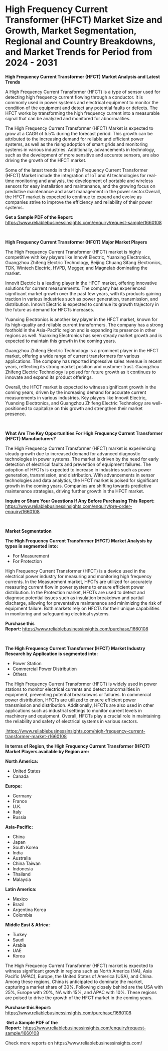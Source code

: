 <p><h1>High Frequency Current Transformer (HFCT) Market Size and Growth, Market Segmentation, Regional and Country Breakdowns, and Market Trends for Period from 2024 -  2031</h1></p><p><strong>High Frequency Current Transformer (HFCT) Market Analysis and Latest Trends</strong></p>
<p><p>A High Frequency Current Transformer (HFCT) is a type of sensor used for detecting high frequency current flowing through a conductor. It is commonly used in power systems and electrical equipment to monitor the condition of the equipment and detect any potential faults or defects. The HFCT works by transforming the high frequency current into a measurable signal that can be analyzed and monitored for abnormalities.</p><p>The High Frequency Current Transformer (HFCT) Market is expected to grow at a CAGR of 5.5% during the forecast period. This growth can be attributed to the increasing demand for reliable and efficient power systems, as well as the rising adoption of smart grids and monitoring systems in various industries. Additionally, advancements in technology, such as the development of more sensitive and accurate sensors, are also driving the growth of the HFCT market.</p><p>Some of the latest trends in the High Frequency Current Transformer (HFCT) Market include the integration of IoT and AI technologies for real-time monitoring and analysis, the development of portable and wireless sensors for easy installation and maintenance, and the growing focus on predictive maintenance and asset management in the power sector.Overall, the HFCT market is expected to continue to expand and evolve as companies strive to improve the efficiency and reliability of their power systems.</p></p>
<p><strong>Get a Sample PDF of the Report:&nbsp;</strong> <a href="https://www.reliablebusinessinsights.com/enquiry/request-sample/1660108">https://www.reliablebusinessinsights.com/enquiry/request-sample/1660108</a></p>
<p>&nbsp;</p>
<p><strong>High Frequency Current Transformer (HFCT) Major Market Players</strong></p>
<p><p>The High Frequency Current Transformer (HFCT) market is highly competitive with key players like Innovit Electric, Yuanxing Electronics, Guangzhou Zhifeng Electric Technology, Beijing Chuang Sifang Electronics, TDK, Wintech Electric, HVPD, Megger, and Magnelab dominating the market.</p><p>Innovit Electric is a leading player in the HFCT market, offering innovative solutions for current measurements. The company has experienced significant market growth over the past few years, with its products gaining traction in various industries such as power generation, transmission, and distribution. Innovit Electric is expected to continue its growth trajectory in the future as demand for HFCTs increases.</p><p>Yuanxing Electronics is another key player in the HFCT market, known for its high-quality and reliable current transformers. The company has a strong foothold in the Asia-Pacific region and is expanding its presence in other regions as well. Yuanxing Electronics has seen steady market growth and is expected to maintain this growth in the coming years.</p><p>Guangzhou Zhifeng Electric Technology is a prominent player in the HFCT market, offering a wide range of current transformers for various applications. The company has reported impressive sales revenue in recent years, reflecting its strong market position and customer trust. Guangzhou Zhifeng Electric Technology is poised for future growth as it continues to innovate and expand its product offerings.</p><p>Overall, the HFCT market is expected to witness significant growth in the coming years, driven by the increasing demand for accurate current measurements in various industries. Key players like Innovit Electric, Yuanxing Electronics, and Guangzhou Zhifeng Electric Technology are well-positioned to capitalize on this growth and strengthen their market presence.</p></p>
<p>&nbsp;</p>
<p><strong>What Are The Key Opportunities For High Frequency Current Transformer (HFCT) Manufacturers?</strong></p>
<p><p>The High Frequency Current Transformer (HFCT) market is experiencing steady growth due to increased demand for advanced diagnostic technologies in power systems. The market is driven by the need for early detection of electrical faults and prevention of equipment failures. The adoption of HFCTs is expected to increase in industries such as power generation, transmission, and distribution. With advancements in sensor technologies and data analytics, the HFCT market is poised for significant growth in the coming years. Companies are shifting towards predictive maintenance strategies, driving further growth in the HFCT market.</p></p>
<p><strong>Inquire or Share Your Questions If Any Before Purchasing This Report:</strong> <a href="https://www.reliablebusinessinsights.com/enquiry/pre-order-enquiry/1660108">https://www.reliablebusinessinsights.com/enquiry/pre-order-enquiry/1660108</a></p>
<p>&nbsp;</p>
<p><strong>Market Segmentation</strong></p>
<p><strong>The High Frequency Current Transformer (HFCT) Market Analysis by types is segmented into:</strong></p>
<p><ul><li>For Measurement</li><li>For Protection</li></ul></p>
<p><p>High Frequency Current Transformer (HFCT) is a device used in the electrical power industry for measuring and monitoring high frequency currents. In the Measurement market, HFCTs are utilized for accurately measuring current flow in power systems to ensure efficient power distribution. In the Protection market, HFCTs are used to detect and diagnose potential issues such as insulation breakdown and partial discharge, allowing for preventative maintenance and minimizing the risk of equipment failure. Both markets rely on HFCTs for their unique capabilities in monitoring and safeguarding electrical systems.</p></p>
<p><strong>Purchase this Report:&nbsp;</strong><a href="https://www.reliablebusinessinsights.com/purchase/1660108">https://www.reliablebusinessinsights.com/purchase/1660108</a></p>
<p>&nbsp;</p>
<p><strong>The High Frequency Current Transformer (HFCT) Market Industry Research by Application is segmented into:</strong></p>
<p><ul><li>Power Station</li><li>Commercial Power Distribution</li><li>Others</li></ul></p>
<p><p>The High Frequency Current Transformer (HFCT) is widely used in power stations to monitor electrical currents and detect abnormalities in equipment, preventing potential breakdowns or failures. In commercial power distribution, HFCTs are utilized to ensure efficient power transmission and distribution. Additionally, HFCTs are also used in other applications such as industrial settings to monitor current levels in machinery and equipment. Overall, HFCTs play a crucial role in maintaining the reliability and safety of electrical systems in various sectors.</p></p>
<p><a href="https://www.reliablebusinessinsights.com/high-frequency-current-transformer-market-r1660108">&nbsp;https://www.reliablebusinessinsights.com/high-frequency-current-transformer-market-r1660108</a></p>
<p><strong>In terms of Region, the High Frequency Current Transformer (HFCT) Market Players available by Region are:</strong></p>
<p>
    <p> <strong> North America: </strong>
        <ul>
            <li>United States</li>
            <li>Canada</li>
        </ul>
        </p> 
    <p> <strong> Europe: </strong>
        <ul>
            <li>Germany</li>
            <li>France</li>
            <li>U.K.</li>
            <li>Italy</li>
            <li>Russia</li>
        </ul>
        </p> 
    <p> <strong> Asia-Pacific: </strong>
        <ul>
            <li>China</li>
            <li>Japan</li>
            <li>South Korea</li>
            <li>India</li>
            <li>Australia</li>
            <li>China Taiwan</li>
            <li>Indonesia</li>
            <li>Thailand</li>
            <li>Malaysia</li>
        </ul>
        </p> 
    <p> <strong> Latin America: </strong>
        <ul>
            <li>Mexico</li>
            <li>Brazil</li>
            <li>Argentina Korea</li>
            <li>Colombia</li>
        </ul>
        </p> 
    <p> <strong> Middle East & Africa: </strong>
        <ul>
            <li>Turkey</li>
            <li>Saudi</li>
            <li>Arabia</li>
            <li>UAE</li>
            <li>Korea</li>
        </ul>
    </p>
    </p>
<p><p>The High Frequency Current Transformer (HFCT) market is expected to witness significant growth in regions such as North America (NA), Asia Pacific (APAC), Europe, the United States of America (USA), and China. Among these regions, China is anticipated to dominate the market, capturing a market share of 30%. Following closely behind are the USA with 25%, Europe with 20%, NA with 15%, and APAC with 10%. These regions are poised to drive the growth of the HFCT market in the coming years.</p></p>
<p><strong>Purchase this Report: </strong><a href="https://www.reliablebusinessinsights.com/purchase/1660108">https://www.reliablebusinessinsights.com/purchase/1660108</a></p>
<p>&nbsp;<strong>Get a Sample PDF of the Report:&nbsp;&nbsp;</strong><a href="https://www.reliablebusinessinsights.com/enquiry/request-sample/1660108">https://www.reliablebusinessinsights.com/enquiry/request-sample/1660108</a></p>
<p><strong></strong></p>
<p>Check more reports on https://www.reliablebusinessinsights.com/</p>